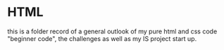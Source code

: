 # HTML

this is a folder record of a general outlook of my  pure html and css code "beginner code", the challenges as well as my IS project start up.

